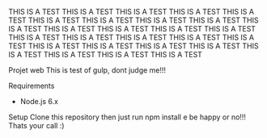 THIS IS A TEST    THIS IS A TEST    THIS IS A TEST
THIS IS A TEST    THIS IS A TEST    THIS IS A TEST
THIS IS A TEST    THIS IS A TEST    THIS IS A TEST
THIS IS A TEST    THIS IS A TEST    THIS IS A TEST
THIS IS A TEST    THIS IS A TEST    THIS IS A TEST
THIS IS A TEST    THIS IS A TEST    THIS IS A TEST
THIS IS A TEST    THIS IS A TEST    THIS IS A TEST
THIS IS A TEST    THIS IS A TEST    THIS IS A TEST
THIS IS A TEST    THIS IS A TEST    THIS IS A TEST

Projet web
This is test of gulp, dont judge me!!!

Requirements
* Node.js 6.x

Setup
Clone this repository then just run npm install e be happy or no!!! Thats your call :)
